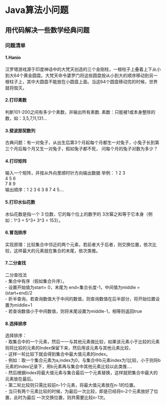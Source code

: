 # Java算法小问题
用代码解决一些数学经典问题
------
### 问题清单
#### 1.Hanio
汉罗塔游戏源于印度神话中的大梵天创造的三个金刚柱，一根柱子上叠着上下从小到大64个黄金圆盘。大梵天命令婆罗门将这些圆盘按从小到大的顺序移动到另一根柱子上，其中大圆盘不能放在小圆盘上面。当这64个圆盘移动完的时候，世界就将毁灭。
#### 2.打印素数
判断101-200之间有多少个素数，并输出所有素数.  素数：只能被1或本身整除的数，如：3,5,7,11,131...
#### 3.斐波那契数列
古典问题：有一对兔子，从出生后第3个月起每个月都生一对兔子，小兔子长到第三个月后每个月又生一对兔子，假如兔子都不死， 问每个月的兔子对数为多少？
#### 4.打印矩阵 
输入一个矩阵，并按从外向里顺时针方向输出数据
举例：
    1  2  3  
    4  5  6   
    7  8  9  
输出顺序：1 2 3 6 3 8 7 4 5....
#### 5.打印水仙花数
水仙花数是指一个 3 位数，它的每个位上的数字的 3次幂之和等于它本身（例如：1^3 + 5^3+ 3^3 = 153）。
#### 6.冒泡排序
实现原理：比较集合中邻近的两个元素，若前者大于后者，则交换位置，依次比较，这样最大的元素就在集合的末尾，依次类推。
#### 7.二分查找
二分查找法  
    - 集合中有序（假如集合升序）。  
    - 设置开始值为start= 0，末尾为 end=集合长度-1，中间值为middle = (start+end)/2  
    - 折半查询，若查询数值大于中间的数值，则查询数值在后半部分，将开始位置设置为middle+1  
    - 若查询数值小于中间数值，则将末尾设置为middle-1，相等则返回true  
#### 8.选择排序
选择排序：  
    - 取集合中的一个元素，然后一一与其他元素做比较，如果该元素小于比较的元素则将比较的元素的Index保留下来，然后用该元素与其他元素比较，    
    - 这样一轮比较下就会得到集合中最大值元素的index。  
    - 例如：取一个集合元素为a,index为0，与集合中b元素index为1比较，小于则将b元素的index记录下，用b元素再与集合中其他元素比较以此类推....  
    - 然后根据index将最大值元素与集合最后一个元素替换，这样就把集合中最大的元素放在最后。  
    - 第二轮比较则只需比较前n-1个元素，将最大值元素放在n-1的位置。  
    - 当只有两个元素比较的时候，为最后一次比较，即是已经将n-2个元素放好了位置，此时为最后 一次交换位置，则共需要比较n-1次。  
